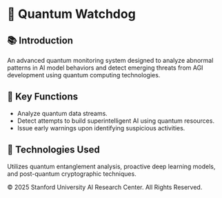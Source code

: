 # 📡 Quantum Watchdog

## 📚 Introduction
An advanced quantum monitoring system designed to analyze abnormal patterns in AI model behaviors and 
detect emerging threats from AGI development using quantum computing technologies.

## 🧩 Key Functions
- Analyze quantum data streams.
- Detect attempts to build superintelligent AI using quantum resources.
- Issue early warnings upon identifying suspicious activities.

## 🚀 Technologies Used
Utilizes quantum entanglement analysis, proactive deep learning models, and post-quantum cryptographic techniques.

© 2025 Stanford University AI Research Center. All Rights Reserved.
